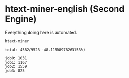# htext-miner-english (Second Engine)

Everything doing here is automated.

```
htext-miner

total: 4582/9523 (48.11508978263153%)

job0: 1031
job1: 1167
job2: 1559
job3: 825
```